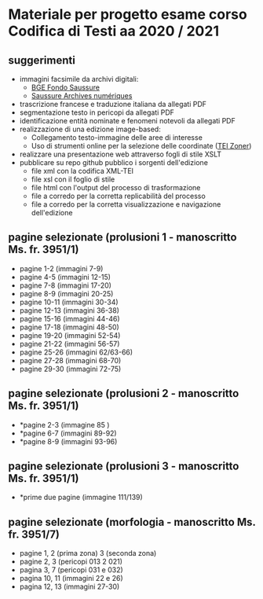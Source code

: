 # Materiale per progetto esame corso Codifica di Testi aa 2020 / 2021
## suggerimenti

- immagini facsimile da archivi digitali:
  - [BGE Fondo Saussure][1]
  - [Saussure Archives numériques][2]
- trascrizione francese e traduzione italiana da allegati PDF
- segmentazione testo in pericopi da allegati PDF
- identificazione entità nominate e fenomeni notevoli da allegati PDF 
- realizzazione di una edizione image-based:
  - Collegamento testo-immagine delle aree di interesse
  - Uso di strumenti online per la selezione delle coordinate ([TEI Zoner][3])
- realizzare una presentazione web attraverso fogli di stile XSLT
- pubblicare su repo github pubblico i sorgenti dell'edizione
  - file xml con la codifica XML-TEI
  - file xsl con il foglio di stile
  - file html con l'output del processo di trasformazione
  - file a corredo per la corretta replicabilità del processo
  - file a corredo per la corretta visualizzazione e navigazione dell'edizione

## pagine selezionate (prolusioni 1 - manoscritto Ms. fr. 3951/1)

 - pagine  1-2  (immagini  7-9)
 - pagine  4-5  (immagini 12-15)
 - pagine  7-8  (immagini 17-20)
 - pagine  8-9  (immagini 20-25)
 - pagine 10-11 (immagini 30-34)
 - pagine 12-13 (immagini 36-38)
 - pagine 15-16 (immagini 44-46)
 - pagine 17-18 (immagini 48-50)
 - pagine 19-20 (immagini 52-54)
 - pagine 21-22 (immagini 56-57)
 - pagine 25-26 (immagini 62/63-66)
 - pagine 27-28 (immagini 68-70)
 - pagine 29-30 (immagini 72-75) 

## pagine selezionate (prolusioni 2 - manoscritto Ms. fr. 3951/1)

-  *pagine 2-3 (immagine 85   )
 - *pagine 6-7 (immagini 89-92) 
 - *pagine 8-9 (immagini 93-96)

## pagine selezionate (prolusioni 3 - manoscritto Ms. fr. 3951/1)

 - *prime due pagine (immagine 111/139)


## pagine selezionate (morfologia - manoscritto Ms. fr. 3951/7)
 - pagine 1, 2 (prima zona) 3 (seconda zona)
 - pagine 2, 3 (pericopi 013 2 021)
 - pagina 3, 7 (pericopi 031 e 032)
 - pagina 10, 11 (immagini 22 e 26)
 - pagina 12, 13 (immagini 27-30)


[1]: https://archives.bge-geneve.ch/archives/archives/fonds/saussure\_ferdinand\_de/view:5892/n:89 "BGE Saussure"
[2]: http://fds.unige.ch/iip4/homepage.php "Archivio immagini Saussure"
[3]: http://teicat.huma-num.fr/zoner.php "TEI zoner"
